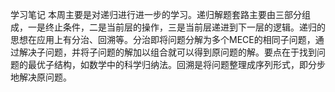 学习笔记
本周主要是对递归进行进一步的学习。递归解题套路主要由三部分组成，一是终止条件，二是当前层的操作，三是当前层递进到下一层的逻辑。递归的思想在应用上有分治、回溯等。分治即将问题分解为多个MECE的相同子问题，通过解决子问题，并将子问题的解加以组合就可以得到原问题的解。要点在于找到问题的最优子结构，如数学中的科学归纳法。回溯是将问题整理成序列形式，即分步地解决原问题。
